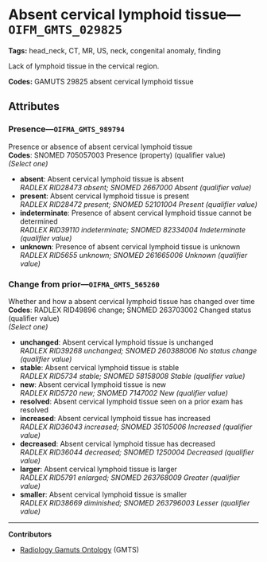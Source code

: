 # Absent cervical lymphoid tissue—`OIFM_GMTS_029825`

**Tags:** head_neck, CT, MR, US, neck, congenital anomaly, finding

Lack of lymphoid tissue in the cervical region.

**Codes:** GAMUTS 29825 absent cervical lymphoid tissue

## Attributes

### Presence—`OIFMA_GMTS_989794`

Presence or absence of absent cervical lymphoid tissue  
**Codes**: SNOMED 705057003 Presence (property) (qualifier value)  
*(Select one)*

- **absent**: Absent cervical lymphoid tissue is absent  
_RADLEX RID28473 absent; SNOMED 2667000 Absent (qualifier value)_
- **present**: Absent cervical lymphoid tissue is present  
_RADLEX RID28472 present; SNOMED 52101004 Present (qualifier value)_
- **indeterminate**: Presence of absent cervical lymphoid tissue cannot be determined  
_RADLEX RID39110 indeterminate; SNOMED 82334004 Indeterminate (qualifier value)_
- **unknown**: Presence of absent cervical lymphoid tissue is unknown  
_RADLEX RID5655 unknown; SNOMED 261665006 Unknown (qualifier value)_

### Change from prior—`OIFMA_GMTS_565260`

Whether and how a absent cervical lymphoid tissue has changed over time  
**Codes**: RADLEX RID49896 change; SNOMED 263703002 Changed status (qualifier value)  
*(Select one)*

- **unchanged**: Absent cervical lymphoid tissue is unchanged  
_RADLEX RID39268 unchanged; SNOMED 260388006 No status change (qualifier value)_
- **stable**: Absent cervical lymphoid tissue is stable  
_RADLEX RID5734 stable; SNOMED 58158008 Stable (qualifier value)_
- **new**: Absent cervical lymphoid tissue is new  
_RADLEX RID5720 new; SNOMED 7147002 New (qualifier value)_
- **resolved**: Absent cervical lymphoid tissue seen on a prior exam has resolved  
- **increased**: Absent cervical lymphoid tissue has increased  
_RADLEX RID36043 increased; SNOMED 35105006 Increased (qualifier value)_
- **decreased**: Absent cervical lymphoid tissue has decreased  
_RADLEX RID36044 decreased; SNOMED 1250004 Decreased (qualifier value)_
- **larger**: Absent cervical lymphoid tissue is larger  
_RADLEX RID5791 enlarged; SNOMED 263768009 Greater (qualifier value)_
- **smaller**: Absent cervical lymphoid tissue is smaller  
_RADLEX RID38669 diminished; SNOMED 263796003 Lesser (qualifier value)_

---

**Contributors**

- [Radiology Gamuts Ontology](https://gamuts.net/) (GMTS)